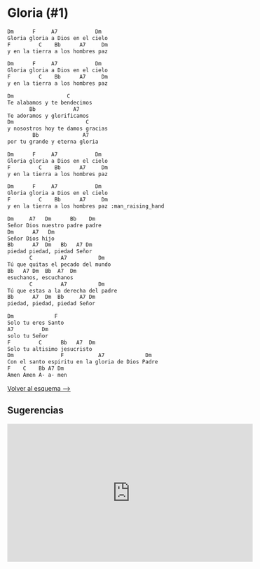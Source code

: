 # Gloria (#1)

```bash hl_lines="1-9 20-29 45-54"
Dm      F     A7            Dm
Gloria gloria a Dios en el cielo
F         C    Bb      A7     Dm
y en la tierra a los hombres paz

Dm      F     A7            Dm
Gloria gloria a Dios en el cielo
F         C    Bb      A7     Dm
y en la tierra a los hombres paz

Dm                 C
Te alabamos y te bendecimos
       Bb            A7
Te adoramos y glorificamos
Dm                       C
y nosostros hoy te damos gracias
        Bb              A7
por tu grande y eterna gloria

Dm      F     A7            Dm
Gloria gloria a Dios en el cielo
F         C    Bb      A7     Dm
y en la tierra a los hombres paz

Dm      F     A7            Dm
Gloria gloria a Dios en el cielo
F         C    Bb      A7     Dm
y en la tierra a los hombres paz :man_raising_hand

Dm     A7   Dm      Bb    Dm
Señor Dios nuestro padre padre
Dm      A7   Dm
Señor Dios hijo
Bb      A7  Dm   Bb   A7 Dm
piedad piedad, piedad Señor
       C         A7          Dm
Tú que quitas el pecado del mundo
Bb   A7 Dm  Bb  A7  Dm
esuchanos, escuchanos
       C         A7          Dm
Tú que estas a la derecha del padre
Bb      A7  Dm  Bb     A7 Dm
piedad, piedad, piedad Señor

Dm             F
Solo tu eres Santo
A7         Dm
solo tu Señor
F         C      Bb   A7  Dm
Solo tu altisimo jesucristo
Dm               F           A7             Dm
Con el santo espiritu en la gloria de Dios Padre
F    C    Bb A7 Dm
Amen Amen A- a- men
```

[Volver al esquema -->](../index.md)

## Sugerencias

<iframe width="560" height="315" src="https://www.youtube.com/embed/nld5OtG_-3E?si=MBCVyJ86KawBaCX4" title="YouTube video player" frameborder="0" allow="accelerometer; autoplay; clipboard-write; encrypted-media; gyroscope; picture-in-picture; web-share" allowfullscreen></iframe>